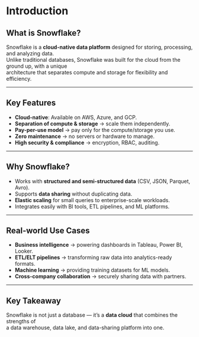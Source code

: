# Introduction

## What is Snowflake?  
Snowflake is a **cloud-native data platform** designed for storing, processing, and analyzing data.  
Unlike traditional databases, Snowflake was built for the cloud from the ground up, with a unique  
architecture that separates compute and storage for flexibility and efficiency.

---

## Key Features
- **Cloud-native**: Available on AWS, Azure, and GCP.  
- **Separation of compute & storage** → scale them independently.  
- **Pay-per-use model** → pay only for the compute/storage you use.  
- **Zero maintenance** → no servers or hardware to manage.  
- **High security & compliance** → encryption, RBAC, auditing.  

---

## Why Snowflake?
- Works with **structured and semi-structured data** (CSV, JSON, Parquet, Avro).  
- Supports **data sharing** without duplicating data.  
- **Elastic scaling** for small queries to enterprise-scale workloads.  
- Integrates easily with BI tools, ETL pipelines, and ML platforms.  

---

## Real-world Use Cases
- **Business intelligence** → powering dashboards in Tableau, Power BI, Looker.  
- **ETL/ELT pipelines** → transforming raw data into analytics-ready formats.  
- **Machine learning** → providing training datasets for ML models.  
- **Cross-company collaboration** → securely sharing data with partners.  

---

## Key Takeaway
Snowflake is not just a database — it’s a **data cloud** that combines the strengths of  
a data warehouse, data lake, and data-sharing platform into one.
